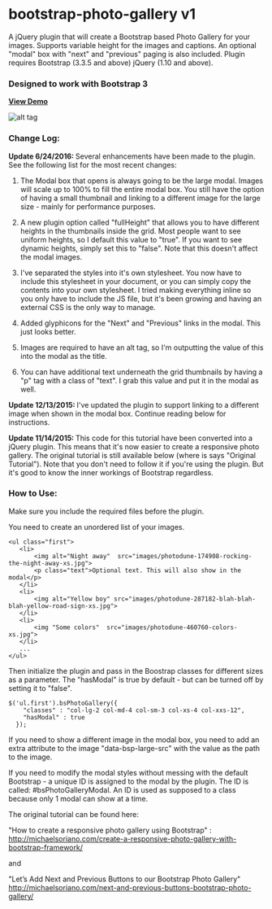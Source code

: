 # bootstrap-photo-gallery v1

A jQuery plugin that will create a Bootstrap based Photo Gallery for your images. Supports variable height for the images and captions. An optional "modal" box with "next" and "previous" paging is also included. Plugin requires Bootstrap (3.3.5 and above) jQuery (1.10 and above).

### Designed to work with Bootstrap 3

[**View Demo**](http://demo.michaelsoriano.com/bootstrap-gallery/v1/demo.html)

![alt tag](http://michaelsoriano.com/wp-content/uploads/2013/11/bspgallery.gif)

### Change Log:

<strong>Update 6/24/2016: </strong> Several enhancements have been made to the plugin. See the following list for the most recent changes:

1) The Modal box that opens is always going to be the large modal. Images will scale up to 100% to fill the entire modal box. You still have the option of having a small thumbnail and linking to a different image for the large size - mainly for performance purposes.

2) A new plugin option called "fullHeight" that allows you to have different heights in the thumbnails inside the grid. Most people want to see uniform heights, so I default this value to "true". If you want to see dynamic heights, simply set this to "false". Note that this doesn't affect the modal images.

3) I've separated the styles into it's own stylesheet. You now have to include this stylesheet in your document, or you can simply copy the contents into your own stylesheet. I tried making everything inline so you only have to include the JS file, but it's been growing and having an external CSS is the only way to manage.

4) Added glyphicons for the "Next" and "Previous" links in the modal. This just looks better.

5) Images are required to have an alt tag, so I'm outputting the value of this into the modal as the title.

6) You can have additional text underneath the grid thumbnails by having a "p" tag with a class of "text". I grab this value and put it in the modal as well.

<strong>Update 12/13/2015: </strong> I've updated the plugin to support linking to a different image when shown in the modal box. Continue reading below for instructions.

<strong>Update 11/14/2015: </strong>This code for this tutorial have been converted into a jQuery plugin. This means that it's now easier to create a responsive photo gallery. The original tutorial is still available below (where is says "Original Tutorial"). Note that you don't need to follow it if you're using the plugin. But it's good to know the inner workings of Bootstrap regardless.


### How to Use:

Make sure you include the required files before the plugin.

You need to create an unordered list of your images.

```
<ul class="first">
   <li>
       <img alt="Night away"  src="images/photodune-174908-rocking-the-night-away-xs.jpg">
       <p class="text">Optional text. This will also show in the modal</p>
   </li>
   <li>
       <img alt="Yellow boy" src="images/photodune-287182-blah-blah-blah-yellow-road-sign-xs.jpg">
   </li>
   <li>
       <img "Some colors"  src="images/photodune-460760-colors-xs.jpg">
   </li>
   ...
</ul>

```

Then initialize the plugin and pass in the Boostrap classes for different sizes as a parameter. The "hasModal" is true by default - but can be turned off by setting it to "false".

```
$('ul.first').bsPhotoGallery({
    "classes" : "col-lg-2 col-md-4 col-sm-3 col-xs-4 col-xxs-12",
    "hasModal" : true
  });
```

If you need to show a different image in the modal box, you need to add an extra attribute to the image "data-bsp-large-src" with the value as the path to the image.

If you need to modify the modal styles without messing with the default Bootstrap - a unique ID is assigned to the modal by the plugin. The ID is called: #bsPhotoGalleryModal. An ID is used as supposed to a class because only 1 modal can show at a time.

The original tutorial can be found here:

"How to create a responsive photo gallery using Bootstrap" :
http://michaelsoriano.com/create-a-responsive-photo-gallery-with-bootstrap-framework/

and

"Let’s Add Next and Previous Buttons to our Bootstrap Photo Gallery"
http://michaelsoriano.com/next-and-previous-buttons-bootstrap-photo-gallery/
